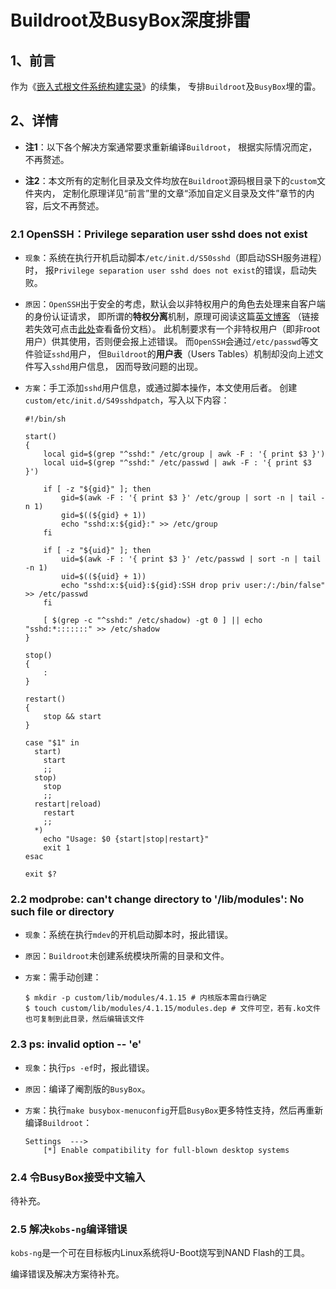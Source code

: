 <meta http-equiv="Content-Type" content="text/html; charset=utf-8">

# Buildroot及BusyBox深度排雷

## 1、前言

作为《[嵌入式根文件系统构建实录](嵌入式根文件系统构建实录.md)》的续集，
专排`Buildroot`及`BusyBox`埋的雷。

## 2、详情

* **注1**：以下各个解决方案通常要求重新编译`Buildroot`，
根据实际情况而定，不再赘述。

* **注2**：本文所有的定制化目录及文件均放在`Buildroot`源码根目录下的`custom`文件夹内，
定制化原理详见“前言”里的文章“添加自定义目录及文件”章节的内容，后文不再赘述。

### 2.1 OpenSSH：Privilege separation user sshd does not exist

* `现象`：系统在执行开机启动脚本`/etc/init.d/S50sshd`（即启动SSH服务进程）时，
报`Privilege separation user sshd does not exist`的错误，启动失败。

* `原因`：`OpenSSH`出于安全的考虑，默认会以非特权用户的角色去处理来自客户端的身份认证请求，
即所谓的**特权分离**机制，原理可阅读这篇[英文博客](https://jfrog.com/blog/examining-openssh-sandboxing-and-privilege-separation-attack-surface-analysis/)
（链接若失效可点击[此处](references/openssh_privilege_separation.pdf)查看备份文档）。
此机制要求有一个非特权用户（即非root用户）供其使用，否则便会报上述错误。
而`OpenSSH`会通过`/etc/passwd`等文件验证`sshd`用户，
但`Buildroot`的**用户表**（Users Tables）机制却没向上述文件写入`sshd`用户信息，
因而导致问题的出现。

* `方案`：手工添加`sshd`用户信息，或通过脚本操作，本文使用后者。
创建`custom/etc/init.d/S49sshdpatch`，写入以下内容：

    ````
    #!/bin/sh

    start()
    {
        local gid=$(grep "^sshd:" /etc/group | awk -F : '{ print $3 }')
        local uid=$(grep "^sshd:" /etc/passwd | awk -F : '{ print $3 }')

        if [ -z "${gid}" ]; then
            gid=$(awk -F : '{ print $3 }' /etc/group | sort -n | tail -n 1)
            gid=$((${gid} + 1))
            echo "sshd:x:${gid}:" >> /etc/group
        fi

        if [ -z "${uid}" ]; then
            uid=$(awk -F : '{ print $3 }' /etc/passwd | sort -n | tail -n 1)
            uid=$((${uid} + 1))
            echo "sshd:x:${uid}:${gid}:SSH drop priv user:/:/bin/false" >> /etc/passwd
        fi

        [ $(grep -c "^sshd:" /etc/shadow) -gt 0 ] || echo "sshd:*:::::::" >> /etc/shadow
    }

    stop()
    {
        :
    }

    restart()
    {
        stop && start
    }

    case "$1" in
      start)
        start
        ;;
      stop)
        stop
        ;;
      restart|reload)
        restart
        ;;
      *)
        echo "Usage: $0 {start|stop|restart}"
        exit 1
    esac

    exit $?
    ````

### 2.2 modprobe: can't change directory to '/lib/modules': No such file or directory

* `现象`：系统在执行`mdev`的开机启动脚本时，报此错误。

* `原因`：`Buildroot`未创建系统模块所需的目录和文件。

* `方案`：需手动创建：

    ````
    $ mkdir -p custom/lib/modules/4.1.15 # 内核版本需自行确定
    $ touch custom/lib/modules/4.1.15/modules.dep # 文件可空，若有.ko文件也可复制到此目录，然后编辑该文件
    ````

### 2.3 ps: invalid option -- 'e'

* `现象`：执行`ps -ef`时，报此错误。

* `原因`：编译了阉割版的`BusyBox`。

* `方案`：执行`make busybox-menuconfig`开启`BusyBox`更多特性支持，然后再重新编译`Buildroot`：

    ````
    Settings  --->
        [*] Enable compatibility for full-blown desktop systems
    ````

### 2.4 令BusyBox接受中文输入

待补充。

### 2.5 解决`kobs-ng`编译错误

`kobs-ng`是一个可在目标板内Linux系统将U-Boot烧写到NAND Flash的工具。

编译错误及解决方案待补充。

